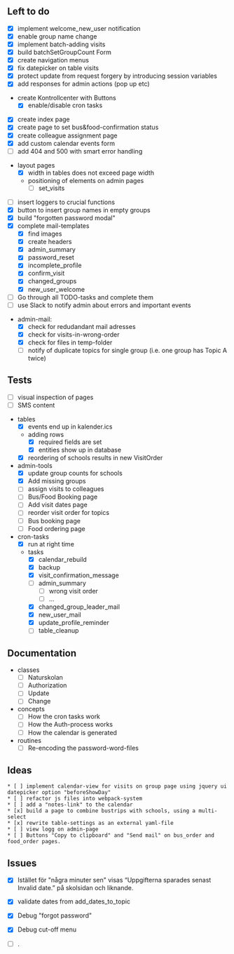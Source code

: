 
## Left to do
* [x] implement welcome_new_user notification
* [x] enable group name change
* [x] implement batch-adding visits
* [x] build batchSetGroupCount Form
* [x] create navigation menus
* [x] fix datepicker on table visits
* [x] protect update from request forgery by introducing session variables
* [x] add responses for admin actions (pop up etc)
* create Kontrollcenter with Buttons
    * [x] enable/disable cron tasks
* [x] create index page
* [x] create page to set bus&food-confirmation status
* [x] create colleague assignment page
* [x] add custom calendar events form
* [ ] add 404 and 500 with smart error handling
* layout pages
	* [x] width in tables does not exceed page width
	* positioning of elements on admin pages
		* [ ] set_visits
* [ ] insert loggers to crucial functions
* [x] button to insert group names in empty groups
* [x] build "forgotten password modal"
* [x] complete mail-templates
    * [x] find images
    * [x] create headers
	* [x] admin_summary
    * [x] password_reset
    * [x] incomplete_profile
    * [x] confirm_visit
    * [x] changed_groups
    * [x] new_user_welcome
* [ ] Go through all TODO-tasks and complete them
* [ ] use Slack to notify admin about errors and important events
* admin-mail:
    * [x] check for redudandant mail adresses
    * [x] check for visits-in-wrong-order
	* [x] check for files in temp-folder
	* [ ] notify of duplicate topics for single group (i.e. one group has Topic A twice)

## Tests
* [ ] visual inspection of pages
* [ ] SMS content
* tables
	* [x] events end up in kalender.ics
	* adding rows
		* [x] required fields are set
		* [x] entities show up in database
	* [x] reordering of schools results in new VisitOrder
* admin-tools	
	* [x] update group counts for schools
	* [x] Add missing groups	
	* [ ] assign visits to colleagues
	* [ ] Bus/Food Booking page
	* [ ] Add visit dates page
	* [ ] reorder visit order for topics
	* [ ] Bus booking page
	* [ ] Food ordering page
* cron-tasks
	* [x] run at right time
	* tasks
		* [x] calendar_rebuild
		* [x] backup
		* [x] visit_confirmation_message
		* [ ] admin_summary
			* [ ] wrong visit order
			* [ ] ...
		* [x] changed_group_leader_mail
		* [x] new_user_mail
		* [x] update_profile_reminder
		* [ ] table_cleanup

## Documentation
* classes
    * [ ] Naturskolan
    * [ ] Authorization
    * [ ] Update
	* [ ] Change
* concepts
	* [ ] How the cron tasks work
	* [ ] How the Auth-process works
	* [ ] How the calendar is generated
* routines
    * [ ] Re-encoding the password-word-files
	
## Ideas
    * [ ] implement calendar-view for visits on group page using jquery ui datepicker option "beforeShowDay"
	* [ ] refactor js files into webpack-system
	* [ ] add a "notes-link" to the calendar
	* [x] build a page to combine bustrips with schools, using a multi-select
	* [x] rewrite table-settings as an external yaml-file
	* [ ] view logg on admin-page
	* [ ] Buttons "Copy to clipboard" and "Send mail" on bus_order and food_order pages.
	
## Issues
* [x] Istället för "några minuter sen" visas “Uppgifterna sparades senast Invalid date.” på skolsidan och liknande.
* [x] validate dates from add_dates_to_topic
* [x] Debug "forgot password"
* [x] Debug cut-off menu

* [ ] .
